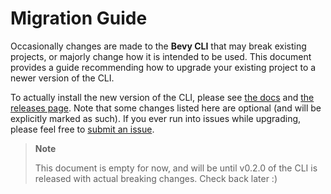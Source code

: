 # Migration Guide

Occasionally changes are made to the **Bevy CLI** that may break existing projects, or majorly change how it is intended to be used. This document provides a guide recommending how to upgrade your existing project to a newer version of the CLI.

To actually install the new version of the CLI, please see [the docs] and [the releases page]. Note that some changes listed here are optional (and will be explicitly marked as such). If you ever run into issues while upgrading, please feel free to [submit an issue].

[the docs]: https://thebevyflock.github.io/bevy_cli/cli/index.html
[the releases page]: https://github.com/TheBevyFlock/bevy_cli/releases
[submit an issue]: https://github.com/TheBevyFlock/bevy_cli/issues

> **Note**
>
> This document is empty for now, and will be until v0.2.0 of the CLI is released with actual breaking changes. Check back later :)
